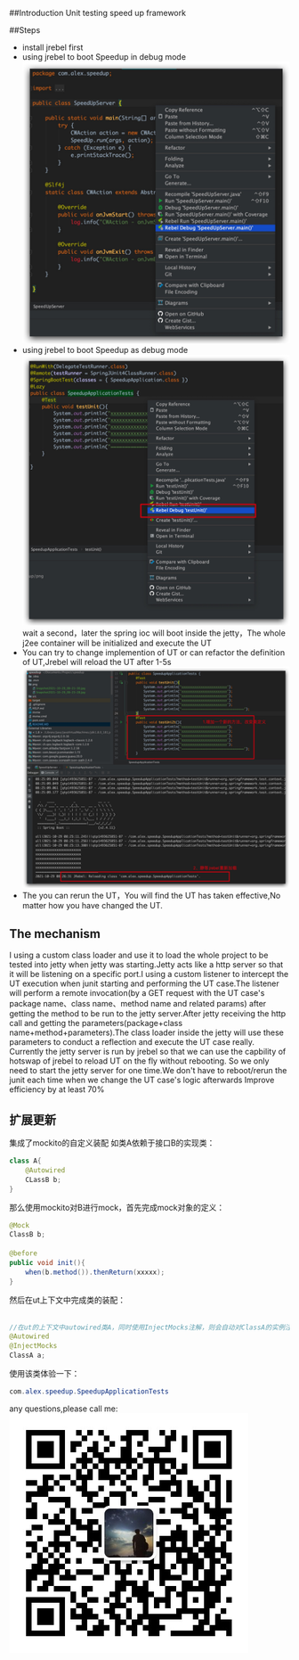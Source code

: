 ##Introduction
Unit testing speed up framework

##Steps
- install jrebel first
- using jrebel to boot Speedup in debug mode
  ![avatar](./png/Snapshot2021-10-29_08-21-30.jpg)
- using jrebel to boot Speedup as debug mode
    ![avatar](./png/Snapshot2021-10-29_08-23-28.jpg)
    wait a second，later the spring ioc will boot inside the jetty，The whole j2ee container will be initialized and execute the UT
- You can try to change implemention of UT or can refactor the definition of UT,Jrebel will reload the UT after 1-5s
   ![avatar](./png/Snapshot2021-10-29_08-27-25.jpg)
- The you can rerun the UT，You will find the UT has taken effective,No matter how you have changed the UT.

## The mechanism
I using a custom class loader and use it to load the whole project to be tested into jetty when jetty was starting.Jetty acts like a http server so that it will be listening on a specific port.I using a custom listener to intercept the UT execution when junit starting and performing the UT case.The listener will perform a remote invocation(by a GET request with the UT case's package name、class name、method name and related params) after getting the method to be run to the jetty server.After jetty receiving the http call and getting the parameters(package+class name+method+parameters).The class loader inside the jetty will use these parameters to conduct a reflection and execute the UT case really.
Currently the jetty server is run by jrebel so that we can use the capbility of hotswap of jrebel to reload UT on the fly without rebooting.
So we only need to start the jetty server for one time.We don't have to reboot/rerun the junit each time when we change the UT case's logic afterwards
Improve efficiency by at least 70%

## 扩展更新
集成了mockito的自定义装配
如类A依赖于接口B的实现类：

```java
class A{
    @Autowired
    CLassB b;
}
```

那么使用mockito对B进行mock，首先完成mock对象的定义：
````java
@Mock
ClassB b;

@before
public void init(){
    when(b.method()).thenReturn(xxxxx);
}
````
然后在ut上下文中完成类的装配：
````java

//在ut的上下文中autowired类A，同时使用InjectMocks注解，则会自动对ClassA的实例注入mock对象，完成真实类和mock类的装配，完成集成测试
@Autowired
@InjectMocks
ClassA a;
````

使用该类体验一下：
```java
com.alex.speedup.SpeedupApplicationTests
```

any questions,please call me:
![avatar](./png/WechatIMG31.jpeg)
